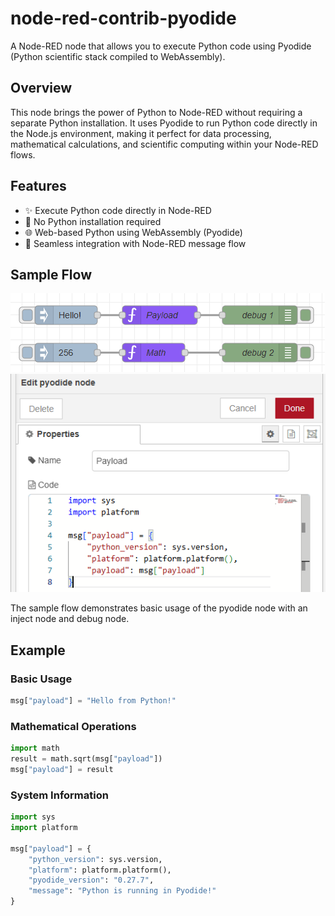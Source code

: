 # node-red-contrib-pyodide

A Node-RED node that allows you to execute Python code using Pyodide (Python scientific stack compiled to WebAssembly).

## Overview

This node brings the power of Python to Node-RED without requiring a separate Python installation. It uses Pyodide to run Python code directly in the Node.js environment, making it perfect for data processing, mathematical calculations, and scientific computing within your Node-RED flows.

## Features

- ✨ Execute Python code directly in Node-RED
- 🔧 No Python installation required
- 🌐 Web-based Python using WebAssembly (Pyodide)
- 🔄 Seamless integration with Node-RED message flow

## Sample Flow

![Sample Flow](images/flows.png)
![Node Editor](images/edit.png)

The sample flow demonstrates basic usage of the pyodide node with an inject node and debug node.

## Example

### Basic Usage
```python
msg["payload"] = "Hello from Python!"
```

### Mathematical Operations
```python
import math
result = math.sqrt(msg["payload"])
msg["payload"] = result
```

### System Information
```python
import sys
import platform

msg["payload"] = {
    "python_version": sys.version,
    "platform": platform.platform(),
    "pyodide_version": "0.27.7",
    "message": "Python is running in Pyodide!"
}
```
